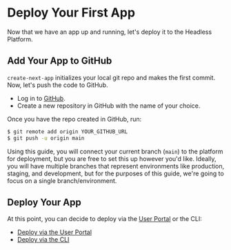 # Deploy Your First App

Now that we have an app up and running, let's deploy it to the Headless Platform.

## Add Your App to GitHub

`create-next-app` initializes your local git repo and makes the first commit. Now, let's push the code to GitHub.

- Log in to [GitHub](https://github.com).
- Create a new repository in GitHub with the name of your choice.

Once you have the repo created in GitHub, run:

```bash
$ git remote add origin YOUR_GITHUB_URL
$ git push -u origin main
```

Using this guide, you will connect your current branch (`main`) to the platform for deployment, but you are free to set this up however you'd like. Ideally, you will have multiple branches that represent environments like production, staging, and development, but for the purposes of this guide, we're going to focus on a single branch/environment.

## Deploy Your App

At this point, you can decide to deploy via the [User Portal](https://my.wpengine.com) or the CLI:

- [Deploy via the User Portal](/guides/getting-started/deploy-app/portal)
- [Deploy via the CLI](/guides/getting-started/deploy-app/cli)
